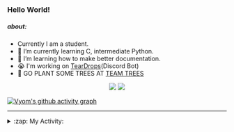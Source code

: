 ### Hello World!

##### about:
- Currently I am a student.
- 🌱 I’m currently learning C, intermediate Python.
- 🌱 I’m learning how to make better documentation.
- 😭 I'm working on [TearDrops](https://github.com/Vyvy-vi/TearDrops)(Discord Bot)
- 🌱 GO PLANT SOME TREES AT [TEAM TREES](https://teamtrees.org/)

<p align="center">
  <a href="https://twitter.com/Vyvy_viM"><img target="_blank" src="https://img.shields.io/badge/twitter%20@Vyvy_viM-0D95E8?style=for-the-badge&logo=twitter&logoColor=white"/></a> 
  <a href="https://vyvy-vi.github.io/portfolio"><img target="_blank" src="https://img.shields.io/badge/-I%27m_craving_for_open_source-green?style=for-the-badge&logo=github&logoColor=black"/></a> 
</p>

[![Vyom's github activity graph](https://activity-graph.herokuapp.com/graph?username=Vyvy-vi)](https://github.com/ashutosh00710/github-readme-activity-graph)

---
<details>
  <summary>:zap: My Activity:</summary>
  
<!--START_SECTION:waka-->
**I'm a Night 🦉** 

```text
🌞 Morning    45 commits     █░░░░░░░░░░░░░░░░░░░░░░░░   7.06% 
🌆 Daytime    143 commits    █████░░░░░░░░░░░░░░░░░░░░   22.45% 
🌃 Evening    237 commits    █████████░░░░░░░░░░░░░░░░   37.21% 
🌙 Night      212 commits    ████████░░░░░░░░░░░░░░░░░   33.28%

```
📅 **I'm Most Productive on Sunday** 

```text
Monday       71 commits     ██░░░░░░░░░░░░░░░░░░░░░░░   11.15% 
Tuesday      91 commits     ███░░░░░░░░░░░░░░░░░░░░░░   14.29% 
Wednesday    96 commits     ███░░░░░░░░░░░░░░░░░░░░░░   15.07% 
Thursday     82 commits     ███░░░░░░░░░░░░░░░░░░░░░░   12.87% 
Friday       44 commits     █░░░░░░░░░░░░░░░░░░░░░░░░   6.91% 
Saturday     87 commits     ███░░░░░░░░░░░░░░░░░░░░░░   13.66% 
Sunday       166 commits    ██████░░░░░░░░░░░░░░░░░░░   26.06%

```


📊 **This Week I Spent My Time On** 

```text
🔥 Editors: 
Vim                      30 mins             ███████████████████░░░░░░   76.63% 
VS Code                  9 mins              █████░░░░░░░░░░░░░░░░░░░░   23.37%

🐱‍💻 Projects: 
TEC-Discord-Automation   20 mins             █████████████░░░░░░░░░░░░   52.17% 
TearDrops                9 mins              ██████░░░░░░░░░░░░░░░░░░░   23.68% 
vyvy-vi-appreciates      9 mins              █████░░░░░░░░░░░░░░░░░░░░   23.37% 
Unknown Project          0 secs              ░░░░░░░░░░░░░░░░░░░░░░░░░   0.78%

```


 Last Updated on 12/09/2021
<!--END_SECTION:waka-->
</details>
